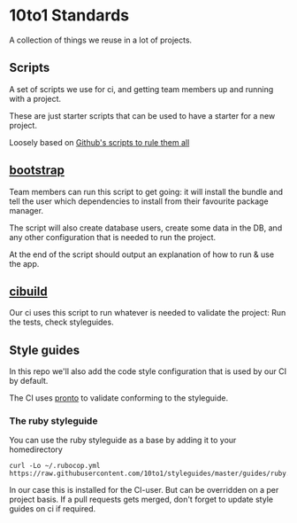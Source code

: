 # 10to1 Standards

A collection of things we reuse in a lot of projects.

## Scripts

A set of scripts we use for ci, and getting team members up and running with a project.

These are just starter scripts that can be used to have a starter for a new project.

Loosely based on [Github's scripts to rule them all](https://github.com/github/scripts-to-rule-them-all/)

## [bootstrap](https://github.com/10to1/standards/blob/master/script/bootstrap)

Team members can run this script to get going:
it will install the bundle and tell the user which dependencies to install from their favourite package manager.

The script will also create database users, create some data in the DB, and any other configuration that is needed to run the project.

At the end of the script should output an explanation of how to run & use the app.

## [cibuild](https://github.com/10to1/standards/blob/master/script/cibuild)

Our ci uses this script to run whatever is needed to validate the project: Run the tests, check styleguides.

## Style guides

In this repo we'll also add the code style configuration that is used by our CI by default.

The CI uses [pronto](https://github.com/mmozuras/pronto) to validate conforming to the styleguide.

### The ruby styleguide

You can use the ruby styleguide as a base by adding it to your homedirectory

```
curl -Lo ~/.rubocop.yml https://raw.githubusercontent.com/10to1/styleguides/master/guides/ruby.yml
```

In our case this is installed for the CI-user. But can be overridden on a per project basis.
If a pull requests gets merged, don't forget to update style guides on ci if required.
